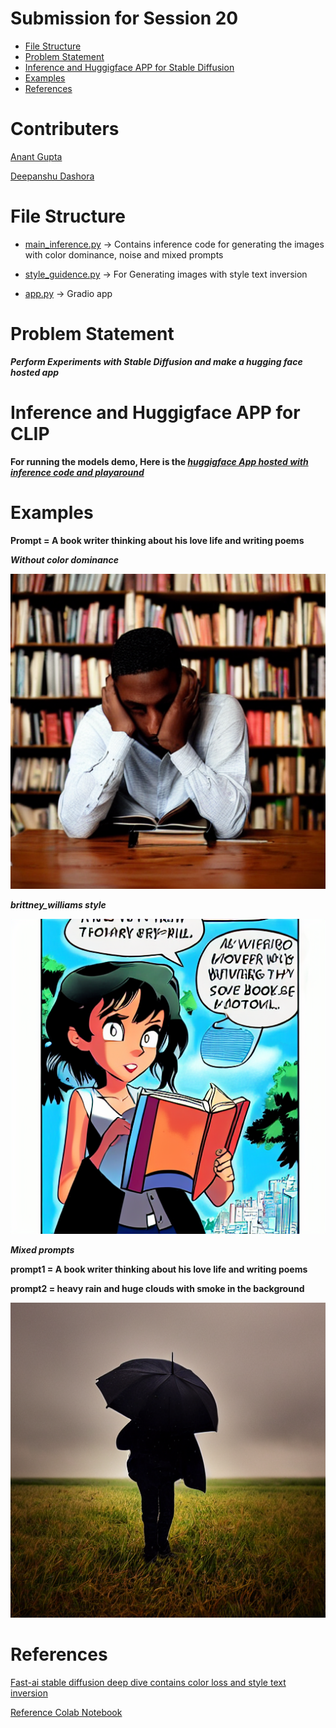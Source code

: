 # Submission for Session 20

- [File Structure](#File-Structure)
- [Problem Statement](#Problem-Statement)
- [Inference and Huggigface APP for Stable Diffusion](#Inference-and-Huggigface-APP-for-Stable-Diffusion)
- [Examples](#Examples)
- [References](#References)

# Contributers

[Anant Gupta](https://github.com/anantgupta129)

[Deepanshu Dashora](https://github.com/deepanshudashora/)

# File Structure

* [main_inference.py](https://github.com/deepanshudashora/ERAV1/blob/master/session20/CLIP/main_inference.py) -> Contains inference code for generating the images with color dominance, noise and mixed prompts
* [style_guidence.py](https://github.com/deepanshudashora/ERAV1/blob/master/session20/style_guidence.py) -> For Generating images with style text inversion

* [app.py](https://github.com/deepanshudashora/ERAV1/blob/master/session20/app.py) -> Gradio app

# Problem Statement

***Perform Experiments with Stable Diffusion and make a hugging face hosted app***

# Inference and Huggigface APP for CLIP

**For running the models demo, Here is the ***[huggigface App hosted with inference code and playaround](https://huggingface.co/spaces/wgetdd/Stable_Diffusion)***** 

# Examples

**Prompt = A book writer thinking about his love life and writing poems**

***Without color dominance***

<p align="center">
    <img src="images/without_color_dominance.png" alt="centered image" />
</p>

***brittney_williams style***

<p align="center">
    <img src="images/brittney_williams.png" alt="centered image" />
</p>

***Mixed prompts***

**prompt1 = A book writer thinking about his love life and writing poems**

**prompt2 = heavy rain and huge clouds with smoke in the background**

<p align="center">
    <img src="images/mixed_prompt.png" alt="centered image" />
</p>


# References

[Fast-ai stable diffusion deep dive contains color loss and style text inversion](https://github.com/fastai/diffusion-nbs/blob/master/Stable%20Diffusion%20Deep%20Dive.ipynb)


[Reference Colab Notebook](https://colab.research.google.com/drive/1dlgggNa5Mz8sEAGU0wFCHhGLFooW_pf1?usp=sharing)
